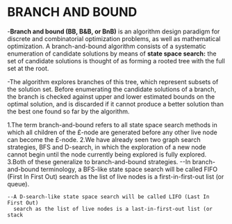 # BRANCH AND BOUND


-**Branch and bound (BB, B&B, or BnB)** is an algorithm design paradigm for discrete and combinatorial optimization problems, as well as mathematical optimization.
A branch-and-bound algorithm consists of a systematic enumeration of candidate solutions by means of **state space search:** the set of candidate solutions is 
thought of as forming a rooted tree with the full set at the root.

-The algorithm explores branches of this tree, which represent subsets of the solution set. Before enumerating the candidate solutions of a branch, 
the branch is checked against upper and lower estimated bounds on the optimal solution, and is discarded if it cannot produce a better solution than the best one found so far by the algorithm.

1.The term branch-and-bound refers to all state space search methods in which all children of the £-node are generated before any other live node can
  become the £-node.
2.We have already seen two graph search strategies, BFS and D-search, in which the exploration of a new node cannot begin until the node currently
  being explored is fully explored.
3.Both of these generalize to branch-and-bound strategies.
	--In branch-and-bound terminology, a BFS-like state space search will be called FIFO (First In First Out) 
          search as the list of live nodes is a first-in-first-out list (or queue).
	
	--A D-search-like state space search will be called LIFO (Last In First Out)
	  search as the list of live nodes is a last-in-first-out list (or stack
